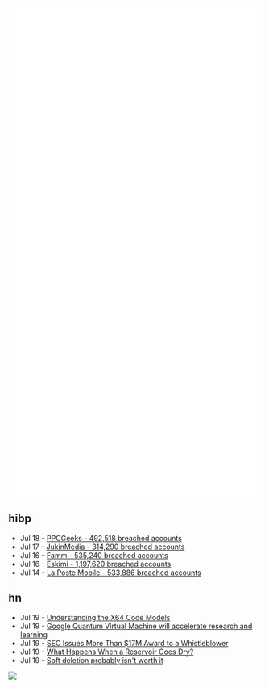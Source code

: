 ![Metrics](https://raw.githubusercontent.com/phixion/phixion/master/metrics.svg)

## hibp

<!--
for https://github.com/phixion/phixion/blob/main/.github/workflows/feeds.yml
-->
<!--START_SECTION:haveibeenpwnd-->
- Jul 18 - [PPCGeeks - 492,518 breached accounts](https://haveibeenpwned.com/PwnedWebsites#PPCGeeks)
- Jul 17 - [JukinMedia - 314,290 breached accounts](https://haveibeenpwned.com/PwnedWebsites#JukinMedia)
- Jul 16 - [Famm - 535,240 breached accounts](https://haveibeenpwned.com/PwnedWebsites#Famm)
- Jul 16 - [Eskimi - 1,197,620 breached accounts](https://haveibeenpwned.com/PwnedWebsites#Eskimi)
- Jul 14 - [La Poste Mobile - 533,886 breached accounts](https://haveibeenpwned.com/PwnedWebsites#LaPosteMobile)
<!--END_SECTION:haveibeenpwnd-->

## hn

<!--
for https://github.com/phixion/phixion/blob/main/.github/workflows/feeds.yml
-->
<!--START_SECTION:hn-->
- Jul 19 - [Understanding the X64 Code Models](https://eli.thegreenplace.net/2012/01/03/understanding-the-x64-code-models)
- Jul 19 - [Google Quantum Virtual Machine will accelerate research and learning](https://blog.google/technology/research/our-new-quantum-virtual-machine-will-accelerate-research-and-help-people-learn-quantum-computing/)
- Jul 19 - [SEC Issues More Than $17M Award to a Whistleblower](https://www.sec.gov/news/press-release/2022-125)
- Jul 19 - [What Happens When a Reservoir Goes Dry?](https://practical.engineering/blog/2022/7/18/what-happens-when-a-reservoir-goes-dry)
- Jul 19 - [Soft deletion probably isn't worth it](https://brandur.org/soft-deletion)
<!--END_SECTION:hn-->

<!--
for https://yhype.me
-->
![](https://hit.yhype.me/github/profile?user_id=13013670)
